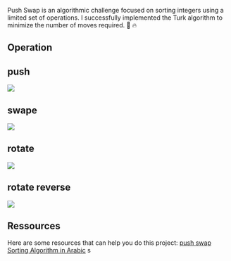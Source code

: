
Push Swap is an algorithmic challenge focused on sorting integers using a limited set of operations. I successfully implemented the Turk algorithm to minimize the number of moves required. 🧩 🔥 


## Operation
## push
<img src="img/push.png">

## swape
<img src="img/swape.png">

## rotate
<img src="img/rotate.png">

## rotate reverse
<img src="img/rotate_reverse.png">



## Ressources
Here are some resources that can help you do this project:
<a href="https://42-cursus.gitbook.io/guide/rank-02/push_swap">push swap</a>
<a href="https://www.youtube.com/playlist?list=PLZpzLuUp9qXyWylaS9C8Z4uIKWZxQc3Cq">Sorting Algorithm in Arabic</a>
s


